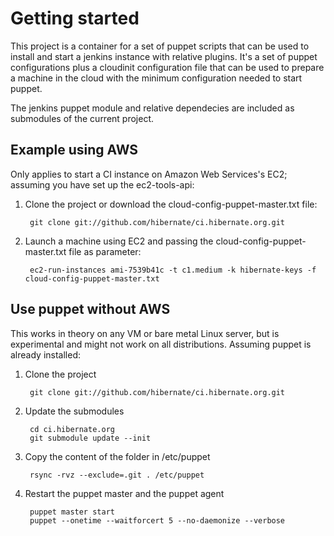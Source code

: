 # Getting started
This project is a container for a set of puppet scripts that can be used to install and start a jenkins instance with relative plugins.
It's a set of puppet configurations plus a cloudinit configuration file that can be used to prepare a machine in the cloud with the minimum configuration needed to start puppet.

The jenkins puppet module and relative dependecies are included as submodules of the current project.

## Example using AWS
Only applies to start a CI instance on Amazon Web Services's EC2; assuming you have set up the ec2-tools-api:

1. Clone the project or download the cloud-config-puppet-master.txt file:

        git clone git://github.com/hibernate/ci.hibernate.org.git

2. Launch a machine using EC2 and passing the cloud-config-puppet-master.txt file as parameter:

        ec2-run-instances ami-7539b41c -t c1.medium -k hibernate-keys -f cloud-config-puppet-master.txt

## Use puppet without AWS
This works in theory on any VM or bare metal Linux server, but is experimental and might not work on all distributions.
Assuming puppet is already installed:

1. Clone the project

        git clone git://github.com/hibernate/ci.hibernate.org.git

2. Update the submodules

        cd ci.hibernate.org
        git submodule update --init

3. Copy the content of the folder in /etc/puppet

        rsync -rvz --exclude=.git . /etc/puppet

4. Restart the puppet master and the puppet agent

        puppet master start
        puppet --onetime --waitforcert 5 --no-daemonize --verbose
